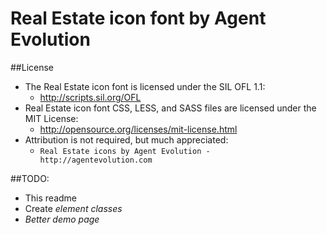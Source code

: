 Real Estate icon font by Agent Evolution
============
##License
- The Real Estate icon font is licensed under the SIL OFL 1.1:
  - http://scripts.sil.org/OFL
- Real Estate icon font CSS, LESS, and SASS files are licensed under the MIT License:
  - http://opensource.org/licenses/mit-license.html
- Attribution is not required, but much appreciated:
  - `Real Estate icons by Agent Evolution - http://agentevolution.com`
  
##TODO:
- This readme
- Create <i> element classes
- Better demo page
